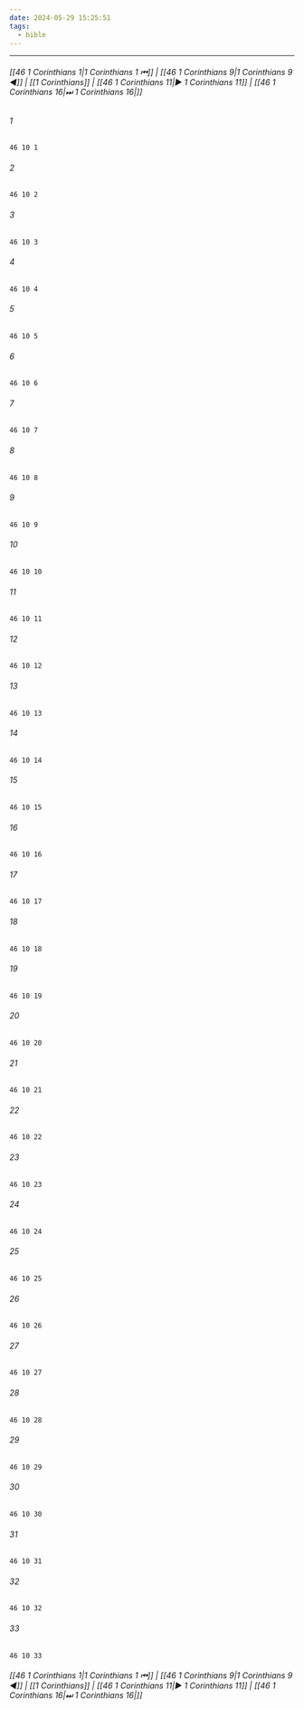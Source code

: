 ```yaml
---
date: 2024-05-29 15:25:51
tags:
  - bible
---
```

___

###### [[46 1 Corinthians 1|1 Corinthians 1 ⏮]] | [[46 1 Corinthians 9|1 Corinthians 9 ◀]] | [[1 Corinthians]] | [[46 1 Corinthians 11|▶ 1 Corinthians 11]] | [[46 1 Corinthians 16|⏭ 1 Corinthians 16|]]

###### 1
``` verse
46 10 1 
```
###### 2
``` verse
46 10 2 
```
###### 3
``` verse
46 10 3 
```
###### 4
``` verse
46 10 4 
```
###### 5
``` verse
46 10 5 
```
###### 6
``` verse
46 10 6 
```
###### 7
``` verse
46 10 7 
```
###### 8
``` verse
46 10 8 
```
###### 9
``` verse
46 10 9 
```
###### 10
``` verse
46 10 10 
```
###### 11
``` verse
46 10 11 
```
###### 12
``` verse
46 10 12 
```
###### 13
``` verse
46 10 13 
```
###### 14
``` verse
46 10 14 
```
###### 15
``` verse
46 10 15 
```
###### 16
``` verse
46 10 16 
```
###### 17
``` verse
46 10 17 
```
###### 18
``` verse
46 10 18 
```
###### 19
``` verse
46 10 19 
```
###### 20
``` verse
46 10 20 
```
###### 21
``` verse
46 10 21 
```
###### 22
``` verse
46 10 22 
```
###### 23
``` verse
46 10 23 
```
###### 24
``` verse
46 10 24 
```
###### 25
``` verse
46 10 25 
```
###### 26
``` verse
46 10 26 
```
###### 27
``` verse
46 10 27 
```
###### 28
``` verse
46 10 28 
```
###### 29
``` verse
46 10 29 
```
###### 30
``` verse
46 10 30 
```
###### 31
``` verse
46 10 31 
```
###### 32
``` verse
46 10 32 
```
###### 33
``` verse
46 10 33 
```

###### [[46 1 Corinthians 1|1 Corinthians 1 ⏮]] | [[46 1 Corinthians 9|1 Corinthians 9 ◀]] | [[1 Corinthians]] | [[46 1 Corinthians 11|▶ 1 Corinthians 11]] | [[46 1 Corinthians 16|⏭ 1 Corinthians 16|]]

